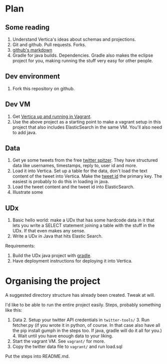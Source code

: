 # Plan

## Some reading
	
1. Understand Vertica's ideas about schemas and projections.
1. Git and github. Pull requests. Forks.
2. [github's markdown](https://guides.github.com/features/mastering-markdown/)
3. Gradle for java builds. Dependencies. Gradle also makes the eclipse
   project for you, making running the stuff very easy for other
   people.
	
## Dev environment
	
1. Fork this repository on github. 

## Dev VM

1.  Get [Vertica up and running in
    Vagrant](https://github.com/avisagie/VerticaVagrant/blob/master/README.md).
1.  Use the above project as a starting point to make a vagrant setup in
	this project that also includes ElasticSearch in the same
	VM. You'll also need to add java.
		
## Data

1. Get ye some tweets from the free [twitter
   spitzer](https://dev.twitter.com/streaming/reference/get/statuses/sample). They
   have structured data like usernames, timestamps, reply to, user id
   and more.
3. Load it into Vertica.  Set up a table for the data, don't load the
   text content of the tweet into Vertica. Make the [tweet
   id](https://dev.twitter.com/overview/api/twitter-ids-json-and-snowflake)
   the primary key. The easiest is probably to do this in loading in java.
1. Load the tweet content and the tweet id into ElasticSearch.
2. Illustrate some


## UDx

1. Basic hello world: make a UDx that has some hardcode data in it
   that lets you write a SELECT statement joining a table with the
   stuff in the UDx. If that even makes any sense.
2. Write a UDx in Java that hits Elastic Search.

Requirements:

1. Build the UDx java project with [gradle](http://www.gradle.org/).
2. Have deployment instructions for deploying it into Vertica.

# Organising the project

A suggested directory structure has already been created. Tweak at
will.

I'd like to be able to run the entire project easily. Steps, probably
something like this:

1. Data
   2. Setup your twitter API credentials in `twitter-tools/`
   3. Run fetcher.py (if you wrote it in python, of course. In that
      case also have all the pip install gumph in the steps too. If
      java, gradle will do it all for you.)
   4. Wait until you have enough data to your liking.
5. Start the vagrant VM. See `vagrant/` for more.
6. Copy the twitter data file to `vagrant/` and run load.sql

Put the steps into README.md.

